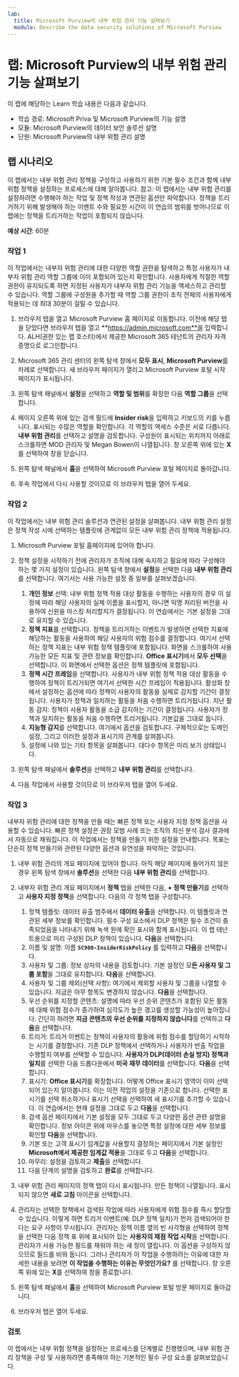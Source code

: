 ```yaml
---
lab:
  title: Microsoft Purview의 내부 위험 관리 기능 살펴보기
  module: Describe the data security solutions of Microsoft Purview
---
```


# 랩: Microsoft Purview의 내부 위험 관리 기능 살펴보기

이 랩에 해당하는 Learn 학습 내용은 다음과 같습니다.

- 학습 경로: Microsoft Priva 및 Microsoft Purview의 기능 설명
- 모듈: Microsoft Purview의 데이터 보안 솔루션 설명
- 단원: Microsoft Purview의 내부 위험 관리 설명

## 랩 시나리오

이 랩에서는 내부 위험 관리 정책을 구성하고 사용하기 위한 기본 필수 조건과 함께 내부 위험 정책을 설정하는 프로세스에 대해 알아봅니다.  참고: 이 랩에서는 내부 위험 관리를 설정하려면 수행해야 하는 작업 및 정책 작성과 연관된 옵션만 파악합니다.  정책을 트리거하기 위해 발생해야 하는 이벤트 수와 필요한 시간이 이 연습의 범위를 벗어나므로 이 랩에는 정책을 트리거하는 작업이 포함되지 않습니다.

**예상 시간**: 60분

### 작업 1

이 작업에서는 내부자 위험 관리에 대한 다양한 역할 권한을 탐색하고 특정 사용자가 내부자 위험 관리 역할 그룹에 이미 포함되어 있는지 확인합니다. 사용자에게 적절한 역할 권한이 유지되도록 하면 지정된 사용자가 내부자 위험 관리 기능을 액세스하고 관리할 수 있습니다. 역할 그룹에 구성원을 추가할 때 역할 그룹 권한이 조직 전체의 사용자에게 적용되는 데 최대 30분이 걸릴 수 있습니다.

1. 브라우저 탭을 열고 Microsoft Purview 홈 페이지로 이동합니다.  이전에 해당 탭을 닫았다면 브라우저 탭을 열고 **https://admin.microsoft.com**을 입력합니다. ALH(권한 있는 랩 호스터)에서 제공한 Microsoft 365 테넌트의 관리자 자격 증명으로 로그인합니다. 

1. Microsoft 365 관리 센터의 왼쪽 탐색 창에서 **모두 표시**, **Microsoft Purview**를 차례로 선택합니다.  새 브라우저 페이지가 열리고 Microsoft Purview 포털 시작 페이지가 표시됩니다.  

1. 왼쪽 탐색 패널에서 **설정**을 선택하고 **역할 및 범위**를 확장한 다음 **역할 그룹**을 선택합니다.

1. 페이지 오른쪽 위에 있는 검색 필드에 **Insider risk**을 입력하고 키보드의 <Enter> 키를 누릅니다.  표시되는 수많은 역할을 확인합니다.  각 역할의 액세스 수준은 서로 다릅니다.  **내부 위험 관리**를 선택하고 설명을 검토합니다.  구성원이 표시되는 위치까지 아래로 스크롤하면 MOD 관리자 및 Megan Bowen이 나열됩니다. 창 오른쪽 위에 있는 **X**를 선택하여 창을 닫습니다.

1. 왼쪽 탐색 패널에서 **홈**을 선택하여 Microsoft Purview 포털 페이지로 돌아갑니다.

1. 후속 작업에서 다시 사용할 것이므로 이 브라우저 탭을 열어 두세요.

### 작업 2

이 작업에서는 내부 위험 관리 솔루션과 연관된 설정을 살펴봅니다.  내부 위험 관리 설정은 정책 작성 시에 선택하는 템플릿에 관계없이 모든 내부 위험 관리 정책에 적용됩니다.

1. Microsoft Purview 포털 홈페이지에 있어야 합니다.

1. 정책 설정을 시작하기 전에 관리자가 조직에 대해 숙지하고 필요에 따라 구성해야 하는 몇 가지 설정이 있습니다. 왼쪽 탐색 창에서 **설정**을 선택한 다음 **내부 위험 관리**를 선택합니다.  여기서는 사용 가능한 설정 중 일부를 살펴보겠습니다.
    1. **개인 정보** 선택: 내부 위험 정책 적용 대상 활동을 수행하는 사용자의 경우 이 설정에 따라 해당 사용자의 실제 이름을 표시할지, 아니면 익명 처리된 버전을 사용하여 신원을 마스킹 처리할지가 결정됩니다.  이 연습에서는 기본 설정을 그대로 유지할 수 있습니다.
    1. **정책 지표**를 선택합니다. 정책을 트리거하는 이벤트가 발생하면 선택한 지표에 해당하는 활동을 사용하여 해당 사용자의 위험 점수를 결정합니다. 여기서 선택하는 정책 지표는 내부 위험 정책 템플릿에 포함됩니다.  화면을 스크롤하여 사용 가능한 모든 지표 및 관련 정보를 확인합니다.  **Office 표시기**에서 **모두 선택**을 선택합니다. 이 화면에서 선택한 옵션은 정책 템플릿에 포함됩니다.
    1. **정책 시간 프레임**을 선택합니다. 사용자가 내부 위험 정책 적용 대상 활동을 수행하여 정책이 트리거되면 여기서 선택한 시간 프레임이 적용됩니다.   활성화 창에서 설정하는 옵션에 따라 정책이 사용자의 활동을 실제로 감지할 기간이 결정됩니다. 사용자가 정책과 일치하는 활동을 처음 수행하면 트리거됩니다. 지난 활동 감지: 정책이 사용자 활동을 소급 감지하는 기간이 결정됩니다. 사용자가 정책과 일치하는 활동을 처음 수행하면 트리거됩니다.  기본값을 그대로 둡니다.
    1. **지능형 감지**를 선택합니다. 여기에서 옵션을 검토합니다.  구체적으로는 도메인 설정, 그리고 이러한 설정과 표시기의 관계를 살펴봅니다.
    1. 설정에 나와 있는 기타 항목을 살펴봅니다. 대다수 항목은 미리 보기 상태입니다.

1. 왼쪽 탐색 패널에서 **솔루션**을 선택하고 **내부 위험 관리**를 선택합니다.

1. 다음 작업에서 사용할 것이므로 이 브라우저 탭을 열어 두세요.

### 작업 3

내부자 위험 관리에 대한 정책을 만들 때는 빠른 정책 또는 사용자 지정 정책 옵션을 사용할 수 있습니다. 빠른 정책 설정은 권장 모범 사례 또는 조직의 최신 분석 검사 결과에서 자동으로 채워집니다.  이 작업에서는 정책을 만들기 위한 설정을 안내합니다. 목표는 단순히 정책 만들기와 관련된 다양한 옵션과 유연성을 파악하는 것입니다.

1. 내부 위험 관리의 개요 페이지에 있어야 합니다.  아직 해당 페이지에 들어가지 않은 경우 왼쪽 탐색 창에서 **솔루션**을 선택한 다음 **내부 위험 관리**를 선택합니다.

1. 내부자 위험 관리 개요 페이지에서 **정책** 탭을 선택한 다음, **+ 정책 만들기**를 선택하고 **사용자 지정 정책**을 선택합니다. 다음의 각 정책 탭을 구성합니다.

    1. 정책 템플릿: 데이터 유출 범주에서 **데이터 유출**을 선택합니다.  이 템플릿과 연관된 세부 정보를 확인합니다. 필수 구성 요소에서 DLP 정책은 필수 조건이 충족되었음을 나타내기 위해 녹색 원에 확인 표시와 함께 표시됩니다.  이 랩 테넌트용으로 미리 구성된 DLP 정책이 있습니다. **다음**을 선택합니다.
    1. 이름 및 설명: 이름 **`SC900-InsiderRiskPolicy`** 를 입력하고 **다음**을 선택합니다.
    1. 사용자 및 그룹: 정보 상자의 내용을 검토합니다.  기본 설정인 모**든 사용자 및 그룹 포함**을 그대로 유지합니다.  **다음**을 선택합니다.
    1. 사용자 및 그룹 제외(선택 사항): 여기에서 제외할 사용자 및 그룹을 나열할 수 있습니다. 지금은 아무 항목도 변경하지 않습니다. **다음**을 선택합니다.
    1. 우선 순위를 지정할 콘텐츠: 설명에 따라 우선 순위 콘텐츠가 포함된 모든 활동에 대해 위험 점수가 증가하여 심각도가 높은 경고를 생성할 가능성이 높아집니다. 간단히 하려면 **지금 콘텐츠의 우선 순위를 지정하지 않습니다**를 선택하고 **다음**을 선택합니다.
    1. 트리거: 트리거 이벤트는 정책이 사용자의 활동에 위험 점수를 할당하기 시작하는 시기를 결정합니다.  기존 DLP 정책에서 선택하거나 사용자가 반출 작업을 수행할지 여부를 선택할 수 있습니다. **사용자가 DLP(데이터 손실 방지) 정책과 일치**를 선택한 다음 드롭다운에서 **미국 재무 데이터**를 선택합니다. **다음**을 선택합니다.
    1. 표시기: **Office 표시기**를 확장합니다. 어떻게 Office 표시기 영역이 이미 선택되어 있는지 알아봅니다. 이는 이전 작업의 설정을 기준으로 합니다.  선택한 표시기를 선택 취소하거나 표시기 선택을 선택하여 새 표시기를 추가할 수 있습니다. 이 연습에서는 현재 설정을 그대로 두고 **다음**을 선택합니다.
    1. 검색 옵션 페이지에서 기본 설정을 모두 그대로 두고 다양한 옵션 관련 설명을 확인합니다. 정보 아이콘 위에 마우스를 놓으면 특정 설정에 대한 세부 정보를 확인할  **다음**을 선택합니다.
    1. 기본 또는 고객 표시기 임계값을 사용할지 결정하는 페이지에서 기본 설정인 **Microsoft에서 제공한 임계값 적용**을 그대로 두고 **다음**을 선택합니다.
    1. 마무리: 설정을 검토하고 **제출**을 선택합니다.
    1. 다음 단계의 설명을 검토하고 **완료**를 선택합니다.

1. 내부 위험 관리 페이지의 정책 탭이 다시 표시됩니다.  만든 정책이 나열됩니다.  표시되지 않으면 **새로 고침** 아이콘을 선택합니다.

1. 관리자는 선택한 정책에서 검색된 작업에 따라 사용자에게 위험 점수를 즉시 할당할 수 있습니다. 이렇게 하면 트리거 이벤트(예: DLP 정책 일치)가 먼저 검색되어야 한다는 요구 사항이 무시됩니다.  관리자는 정책 이름 옆의 빈 사각형을 선택하여 정책을 선택한 다음 정책 표 위에 표시되어 있는 **사용자의 채점 작업 시작**을 선택합니다.  관리자가 사용 가능한 필드를 채워야 하는 새 창이 열립니다. 이 옵션을 구성하지 않으므로 필드를 비워 둡니다. 그러나 관리자가 이 작업을 수행하려는 이유에 대한 자세한 내용을 보려면 **이 작업을 수행하는 이유는 무엇인가요?** 를 선택합니다.  창 오른쪽 위에 있는 **X**를 선택하여 창을 종료합니다.

1. 왼쪽 탐색 패널에서 **홈**을 선택하여 Microsoft Purview 포털 방문 페이지로 돌아갑니다.

1. 브라우저 탭은 열어 두세요.

### 검토

이 랩에서는 내부 위험 정책을 설정하는 프로세스를 단계별로 진행했으며, 내부 위험 관리 정책을 구성 및 사용하려면 충족해야 하는 기본적인 필수 구성 요소를 살펴보았습니다.
